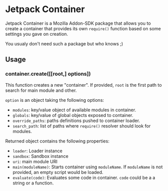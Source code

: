 Jetpack Container
=================

Jetpack Container is a Mozilla Addon-SDK package that allows you to create a container that provides its own `require()` function based on some settings you gave on creation.

You usualy don't need such a package but who knows ;)


Usage
-----

### container.create([[root,] options])

This function creates a new "container". If provided, `root` is the first path to search for main module and other.

`option` is an object taking the following options:

 * `modules`: key/value object of available modules in container.
 * `globals`: key/value of global objects exposed to container.
 * `override_paths`: paths definitions pushed to container loader.
 * `search_path`: list of paths where `require()` resolver should look for modules.

Returned object contains the following properties:

 * `loader`: Loader instance
 * `sandbox`: Sandbox instance
 * `uri`: main module URI
 * `main(moduleName)`: Starts container using `moduleName`. If `moduleName` is not provided, an empty script would be loaded.
 * `evaluate(code)`: Evaluates some code in container. `code` could be a a string or a function.

